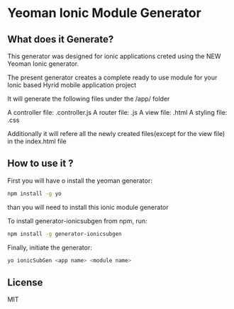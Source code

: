 # Yeoman Ionic Module Generator 
<!--[![Build Status](https://secure.travis-ci.org/zak245/generator-ionicsubgen.png?branch=master)](https://travis-ci.org/zak245/generator-ionicsubgen)-->




## What does it Generate?

This generator was designed for ionic applications creted using the NEW Yeoman Ionic generator.

The present generator creates a complete ready to use module for your Ionic based Hyrid mobile application project

It will generate the following files under the /app/<module name> folder

A controller file: <module name>.controller.js
A router file: <module name>.js
A view file: <module name>.html
A styling file: <module name>.css

Additionally it will refere all the newly created files(except for the view file) in the index.html file


## How to use it ?

First you will have o install the yeoman generator:
```bash
npm install -g yo
```
than you will need to install this ionic module generator

To install generator-ionicsubgen from npm, run:

```bash
npm install -g generator-ionicsubgen
```

Finally, initiate the generator:

```bash
yo ionicSubGen <app name> <module name>
```




## License

MIT
